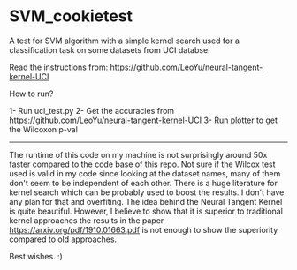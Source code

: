 # SVM_cookietest

A test for SVM algorithm with a simple kernel search used for a classification task on some datasets from UCI databse.

Read the instructions from: https://github.com/LeoYu/neural-tangent-kernel-UCI


How to run?

1- Run uci_test.py
2- Get the accuracies from https://github.com/LeoYu/neural-tangent-kernel-UCI
3- Run plotter to get the Wilcoxon p-val

----

The runtime of this code on my machine is not surprisingly around 50x faster compared to the code base of this repo.
Not sure if the Wilcox test used is valid in my code since looking at the dataset names, many of them don't seem to be independent of each other.
There is a huge literature for kernel search which can be probably used to boost the results. I don't have any plan for that and overfiting.
The idea behind the Neural Tangent Kernel is quite beautiful. However, I believe to show that it is superior to traditional kernel approaches the results in the paper https://arxiv.org/pdf/1910.01663.pdf is not enough to show the superiority compared to old approaches.


Best wishes. :)

